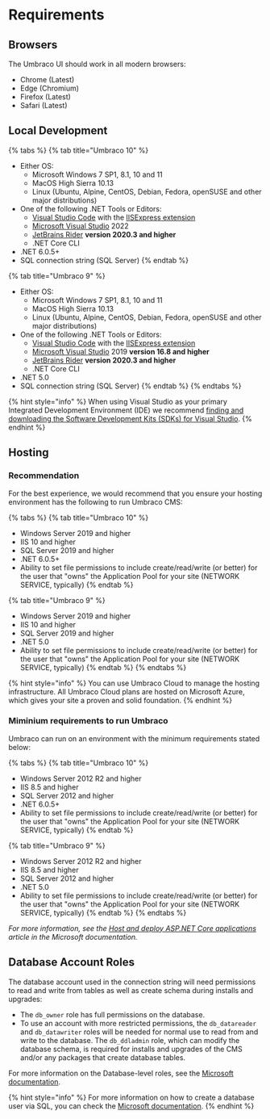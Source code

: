 # Requirements

## Browsers

The Umbraco UI should work in all modern browsers:

* Chrome (Latest)
* Edge (Chromium)
* Firefox (Latest)
* Safari (Latest)

## Local Development

{% tabs %}
{% tab title="Umbraco 10" %}
* Either OS:
  * Microsoft Windows 7 SP1, 8.1, 10 and 11
  * MacOS High Sierra 10.13
  * Linux (Ubuntu, Alpine, CentOS, Debian, Fedora, openSUSE and other major distributions)
* One of the following .NET Tools or Editors:
  * [Visual Studio Code](https://code.visualstudio.com/) with the [IISExpress extension](https://marketplace.visualstudio.com/items?itemName=warren-buckley.iis-express)
  * [Microsoft Visual Studio](https://www.visualstudio.com/) 2022
  * [JetBrains Rider](https://www.jetbrains.com/rider) **version 2020.3 and higher**
  * .NET Core CLI
* .NET 6.0.5+
* SQL connection string (SQL Server)
{% endtab %}

{% tab title="Umbraco 9" %}
* Either OS:
  * Microsoft Windows 7 SP1, 8.1, 10 and 11
  * MacOS High Sierra 10.13
  * Linux (Ubuntu, Alpine, CentOS, Debian, Fedora, openSUSE and other major distributions)
* One of the following .NET Tools or Editors:
  * [Visual Studio Code](https://code.visualstudio.com/) with the [IISExpress extension](https://marketplace.visualstudio.com/items?itemName=warren-buckley.iis-express)
  * [Microsoft Visual Studio](https://www.visualstudio.com/) 2019 **version 16.8 and higher**
  * [JetBrains Rider](https://www.jetbrains.com/rider) **version 2020.3 and higher**
  * .NET Core CLI
* .NET 5.0
* SQL connection string (SQL Server)
{% endtab %}
{% endtabs %}

{% hint style="info" %}
When using Visual Studio as your primary Integrated Development Environment (IDE) we recommend [finding and downloading the Software Development Kits (SDKs) for Visual Studio](https://dotnet.microsoft.com/en-us/download/visual-studio-sdks).
{% endhint %}

## Hosting

### Recommendation

For the best experience, we would recommend that you ensure your hosting environment has the following to run Umbraco CMS:

{% tabs %}
{% tab title="Umbraco 10" %}
* Windows Server 2019 and higher
* IIS 10 and higher
* SQL Server 2019 and higher
* .NET 6.0.5+
* Ability to set file permissions to include create/read/write (or better) for the user that "owns" the Application Pool for your site (NETWORK SERVICE, typically)
{% endtab %}

{% tab title="Umbraco 9" %}
* Windows Server 2019 and higher
* IIS 10 and higher
* SQL Server 2019 and higher
* .NET 5.0
* Ability to set file permissions to include create/read/write (or better) for the user that "owns" the Application Pool for your site (NETWORK SERVICE, typically)
{% endtab %}
{% endtabs %}

{% hint style="info" %}
You can use Umbraco Cloud to manage the hosting infrastructure. All Umbraco Cloud plans are hosted on Microsoft Azure, which gives your site a proven and solid foundation.
{% endhint %}

### Miminium requirements to run Umbraco

Umbraco can run on an environment with the minimum requirements stated below:

{% tabs %}
{% tab title="Umbraco 10" %}
* Windows Server 2012 R2 and higher
* IIS 8.5 and higher
* SQL Server 2012 and higher
* .NET 6.0.5+
* Ability to set file permissions to include create/read/write (or better) for the user that "owns" the Application Pool for your site (NETWORK SERVICE, typically)
{% endtab %}

{% tab title="Umbraco 9" %}
* Windows Server 2012 R2 and higher
* IIS 8.5 and higher
* SQL Server 2012 and higher
* .NET 5.0
* Ability to set file permissions to include create/read/write (or better) for the user that "owns" the Application Pool for your site (NETWORK SERVICE, typically)
{% endtab %}
{% endtabs %}

_For more information, see the_ [_Host and deploy ASP.NET Core applications_](https://docs.microsoft.com/en-us/aspnet/core/host-and-deploy/?view=aspnetcore-6.0) _article in the Microsoft documentation._

## Database Account Roles

The database account used in the connection string will need permissions to read and write from tables as well as create schema during installs and upgrades:

* The `db_owner` role has full permissions on the database.
* To use an account with more restricted permissions, the `db_datareader` and `db_datawriter` roles will be needed for normal use to read from and write to the database. The `db_ddladmin` role, which can modify the database schema, is required for installs and upgrades of the CMS and/or any packages that create database tables.

For more information on the Database-level roles, see the [Microsoft documentation](https://docs.microsoft.com/en-us/sql/relational-databases/security/authentication-access/database-level-roles?view=sql-server-ver16#fixed-database-roles).

{% hint style="info" %}
For more information on how to create a database user via SQL, you can check the [Microsoft documentation](https://learn.microsoft.com/en-us/sql/relational-databases/security/authentication-access/database-level-roles?view=sql-server-ver16#a--adding-a-user-to-a-database-level-role).
{% endhint %}